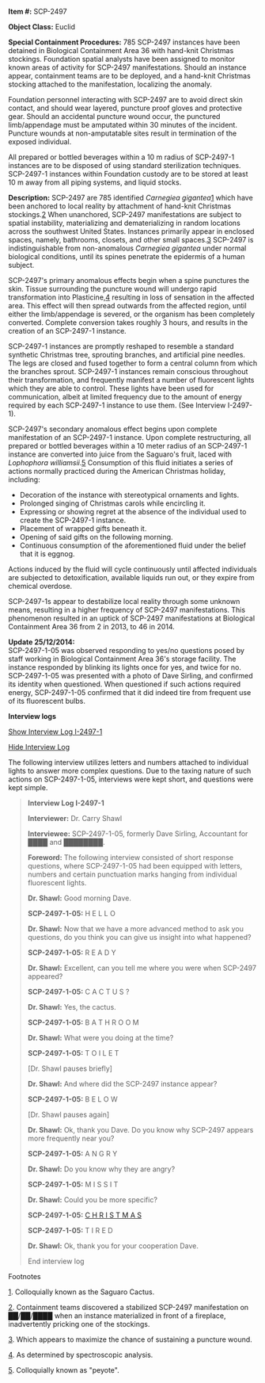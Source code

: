 **Item #:** SCP-2497

**Object Class:** Euclid

**Special Containment Procedures:** 785 SCP-2497 instances have been detained in Biological Containment Area 36 with hand-knit Christmas stockings. Foundation spatial analysts have been assigned to monitor known areas of activity for SCP-2497 manifestations. Should an instance appear, containment teams are to be deployed, and a hand-knit Christmas stocking attached to the manifestation, localizing the anomaly.

Foundation personnel interacting with SCP-2497 are to avoid direct skin contact, and should wear layered, puncture proof gloves and protective gear. Should an accidental puncture wound occur, the punctured limb/appendage must be amputated within 30 minutes of the incident. Puncture wounds at non-amputatable sites result in termination of the exposed individual.

All prepared or bottled beverages within a 10 m radius of SCP-2497-1 instances are to be disposed of using standard sterilization techniques. SCP-2497-1 instances within Foundation custody are to be stored at least 10 m away from all piping systems, and liquid stocks.

**Description:** SCP-2497 are 785 identified _Carnegiea gigantea_[1](javascript:;) which have been anchored to local reality by attachment of hand-knit Christmas stockings.[2](javascript:;) When unanchored, SCP-2497 manifestations are subject to spatial instability, materializing and dematerializing in random locations across the southwest United States. Instances primarily appear in enclosed spaces, namely, bathrooms, closets, and other small spaces.[3](javascript:;) SCP-2497 is indistinguishable from non-anomalous _Carnegiea gigantea_ under normal biological conditions, until its spines penetrate the epidermis of a human subject.

SCP-2497's primary anomalous effects begin when a spine punctures the skin. Tissue surrounding the puncture wound will undergo rapid transformation into Plasticine,[4](javascript:;) resulting in loss of sensation in the affected area. This effect will then spread outwards from the affected region, until either the limb/appendage is severed, or the organism has been completely converted. Complete conversion takes roughly 3 hours, and results in the creation of an SCP-2497-1 instance.

SCP-2497-1 instances are promptly reshaped to resemble a standard synthetic Christmas tree, sprouting branches, and artificial pine needles. The legs are closed and fused together to form a central column from which the branches sprout. SCP-2497-1 instances remain conscious throughout their transformation, and frequently manifest a number of fluorescent lights which they are able to control. These lights have been used for communication, albeit at limited frequency due to the amount of energy required by each SCP-2497-1 instance to use them. (See Interview I-2497-1).

SCP-2497's secondary anomalous effect begins upon complete manifestation of an SCP-2497-1 instance. Upon complete restructuring, all prepared or bottled beverages within a 10 meter radius of an SCP-2497-1 instance are converted into juice from the Saguaro's fruit, laced with _Lophophora williamsii_.[5](javascript:;) Consumption of this fluid initiates a series of actions normally practiced during the American Christmas holiday, including:

*   Decoration of the instance with stereotypical ornaments and lights.
*   Prolonged singing of Christmas carols while encircling it.
*   Expressing or showing regret at the absence of the individual used to create the SCP-2497-1 instance.
*   Placement of wrapped gifts beneath it.
*   Opening of said gifts on the following morning.
*   Continuous consumption of the aforementioned fluid under the belief that it is eggnog.

Actions induced by the fluid will cycle continuously until affected individuals are subjected to detoxification, available liquids run out, or they expire from chemical overdose.

SCP-2497-1s appear to destabilize local reality through some unknown means, resulting in a higher frequency of SCP-2497 manifestations. This phenomenon resulted in an uptick of SCP-2497 manifestations at Biological Containment Area 36 from 2 in 2013, to 46 in 2014.

**Update 25/12/2014:**  
SCP-2497-1-05 was observed responding to yes/no questions posed by staff working in Biological Containment Area 36's storage facility. The instance responded by blinking its lights once for yes, and twice for no. SCP-2497-1-05 was presented with a photo of Dave Sirling, and confirmed its identity when questioned. When questioned if such actions required energy, SCP-2497-1-05 confirmed that it did indeed tire from frequent use of its fluorescent bulbs.

**Interview logs**

[Show Interview Log I-2497-1](javascript:;)

[Hide Interview Log](javascript:;)

The following interview utilizes letters and numbers attached to individual lights to answer more complex questions. Due to the taxing nature of such actions on SCP-2497-1-05, interviews were kept short, and questions were kept simple.

> **Interview Log I-2497-1**
> 
> **Interviewer:** Dr. Carry Shawl
> 
> **Interviewee:** SCP-2497-1-05, formerly Dave Sirling, Accountant for ████ and ████████.
> 
> **Foreword:** The following interview consisted of short response questions, where SCP-2497-1-05 had been equipped with letters, numbers and certain punctuation marks hanging from individual fluorescent lights.
> 
> **Dr. Shawl:** Good morning Dave.
> 
> **SCP-2497-1-05:** H E L L O
> 
> **Dr. Shawl:** Now that we have a more advanced method to ask you questions, do you think you can give us insight into what happened?
> 
> **SCP-2497-1-05:** R E A D Y
> 
> **Dr. Shawl:** Excellent, can you tell me where you were when SCP-2497 appeared?
> 
> **SCP-2497-1-05:** C A C T U S ?  
>   
> **Dr. Shawl:** Yes, the cactus.
> 
> **SCP-2497-1-05:** B A T H R O O M
> 
> **Dr. Shawl:** What were you doing at the time?
> 
> **SCP-2497-1-05:** T O I L E T
> 
> \[Dr. Shawl pauses briefly\]
> 
> **Dr. Shawl:** And where did the SCP-2497 instance appear?
> 
> **SCP-2497-1-05:** B E L O W
> 
> \[Dr. Shawl pauses again\]
> 
> **Dr. Shawl:** Ok, thank you Dave. Do you know why SCP-2497 appears more frequently near you?
> 
> **SCP-2497-1-05:** A N G R Y
> 
> **Dr. Shawl:** Do you know why they are angry?
> 
> **SCP-2497-1-05:** M I S S I T
> 
> **Dr. Shawl:** Could you be more specific?
> 
> **SCP-2497-1-05:** [C H R I S T M A S](http://www.scp-wiki.net/scp-784)
> 
> **SCP-2497-1-05:** T I R E D
> 
> **Dr. Shawl:** Ok, thank you for your cooperation Dave.
> 
> End interview log

Footnotes

[1](javascript:;). Colloquially known as the Saguaro Cactus.

[2](javascript:;). Containment teams discovered a stabilized SCP-2497 manifestation on ██/██/████ when an instance materialized in front of a fireplace, inadvertently pricking one of the stockings.

[3](javascript:;). Which appears to maximize the chance of sustaining a puncture wound.

[4](javascript:;). As determined by spectroscopic analysis.

[5](javascript:;). Colloquially known as "peyote".